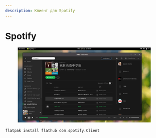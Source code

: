 ```yaml
---
description: Клиент для Spotify
---
```


# Spotify

<figure><img src="../../../.gitbook/assets/Screenshot-from-2016-04-11-15-09-50.webp" alt="spotify fedora flatpak"><figcaption></figcaption></figure>

```bash
flatpak install flathub com.spotify.Client
```
